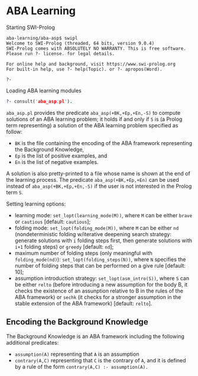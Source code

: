 # ABA Learning

Starting SWI-Prolog

```
aba-learning/aba-asp$ swipl
Welcome to SWI-Prolog (threaded, 64 bits, version 9.0.4)
SWI-Prolog comes with ABSOLUTELY NO WARRANTY. This is free software.
Please run ?- license. for legal details.

For online help and background, visit https://www.swi-prolog.org
For built-in help, use ?- help(Topic). or ?- apropos(Word).

?- 
````

Loading ABA learning modules

```prolog
?- consult('aba_asp.pl').
```

`aba_asp.pl` provides the predicate `aba_asp(+BK,+Ep,+En,-S)` to compute solutions of an ABA learning problem; 
it holds if and only if `S` is (a Prolog term representing) a solution of the ABA learning problem specified as follow:
* `BK` is the file containing the encoding of the ABA framework representing the Background Knowledge,
* `Ep` is the list of positive examples, and
* `En` is the list of negative examples.

A solution is also pretty-printed to a file whose name is shown at the end of the learning process.
The predicate `aba_asp(+BK,+Ep,+En)` can be used instead of `aba_asp(+BK,+Ep,+En,-S)` if the user is not interested in the Prolog term `S`. 

Setting learning options:
* learning mode: `set_lopt(learning_mode(M))`, where `M` can be either `brave` or `cautious` [default: `cautious`];
* folding mode: `set_lopt(folding_mode(M))`, where `M` can be either `nd` (nondeterministic folding w/iterative deepening search strategy: generate solutions with `i` folding steps first, then generate solutions with `i+1` folding steps) or `greedy` [default: `nd`];
* maximum number of folding steps (only meaningful with `folding_mode(nd)`): `set_lopt(folding_steps(N))`, where `N` specifies the number of folding steps that can be performed on a give rule [default: 10];
* assumption introduction strategy: `set_lopt(asm_intro(S))`, where `S` can be either `relto` (before introducing a new assumption for the body B, it checks the existence of an assunption relative to B in the rules of the ABA framework) or `sechk` (it checks for a stronger assumption in the stable extension of the ABA framework) [default: `relto`]. 

## Encoding the Background Knowledge

The Background Knowledge is an ABA framework including the following additional predicates:

* `assumption(A)` representing that `A` is an assumption
* `contrary(A,C)` representing that `C` is the contrary of `A`, and it is defined by a rule of the form 
`contrary(A,C) :- assumption(A).` 
